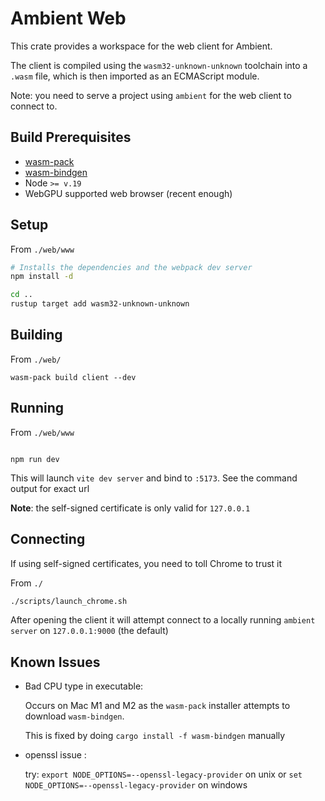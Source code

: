 # Ambient Web

This crate provides a workspace for the web client for Ambient.

The client is compiled using the `wasm32-unknown-unknown` toolchain into a `.wasm` file, which is then imported as an ECMAScript module.

Note: you need to serve a project using `ambient` for the web client to connect to.

## Build Prerequisites

- [wasm-pack](https://rustwasm.github.io/wasm-pack/)
- [wasm-bindgen](https://github.com/rustwasm/wasm-bindgen)
- Node `>= v.19`
- WebGPU supported web browser (recent enough)

## Setup

From `./web/www`

```sh
# Installs the dependencies and the webpack dev server
npm install -d

cd ..
rustup target add wasm32-unknown-unknown
```

## Building

From `./web/`

```
wasm-pack build client --dev
```

## Running

From `./web/www`

```

npm run dev
```

This will launch `vite dev server` and bind to `:5173`. See the command output for exact url

**Note**: the self-signed certificate is only valid for `127.0.0.1`

## Connecting

If using self-signed certificates, you need to toll Chrome to trust it

From `./`

```sh
./scripts/launch_chrome.sh
```

After opening the client it will attempt connect to a locally running `ambient server` on `127.0.0.1:9000` (the default)

## Known Issues

- Bad CPU type in executable:

  Occurs on Mac M1 and M2 as the `wasm-pack` installer attempts to download `wasm-bindgen`.

  This is fixed by doing `cargo install -f wasm-bindgen` manually

- openssl issue :

  try: `export NODE_OPTIONS=--openssl-legacy-provider` on unix or `set NODE_OPTIONS=--openssl-legacy-provider` on windows
